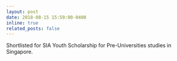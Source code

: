 ```yaml
---
layout: post
date: 2018-08-15 15:59:00-0400
inline: true
related_posts: false
---
```


Shortlisted for SIA Youth Scholarship for Pre-Universities studies in Singapore.